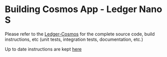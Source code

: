 # Building Cosmos App - Ledger Nano S 

Please refer to the [Ledger-Cosmos](https://github.com/cosmos/ledger-cosmos) for the complete source code, build instructions, etc (unit tests, integration tests, documentation, etc.) 

Up to date instructions are kept [here](https://github.com/cosmos/ledger-cosmos/blob/master/docs/BUILD.md)

